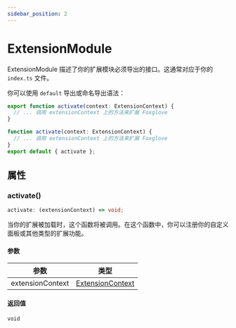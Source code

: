 ```yaml
---
sidebar_position: 2
---
```


# ExtensionModule

ExtensionModule 描述了你的扩展模块必须导出的接口。这通常对应于你的 `index.ts` 文件。

你可以使用 `default` 导出或命名导出语法：

```typescript
export function activate(context: ExtensionContext) {
  // ... 调用 extensionContext 上的方法来扩展 Foxglove
}
```

```typescript
function activate(context: ExtensionContext) {
  // ... 调用 extensionContext 上的方法来扩展 Foxglove
}
export default { activate };
```

## 属性

### activate()

```typescript
activate: (extensionContext) => void;
```

当你的扩展被加载时，这个函数将被调用。在这个函数中，你可以注册你的自定义面板或其他类型的扩展功能。

#### 参数

| 参数             | 类型                                                           |
| ---------------- | -------------------------------------------------------------- |
| extensionContext | [ExtensionContext](/extension-api/interfaces/ExtensionContext) |

#### 返回值

`void` 